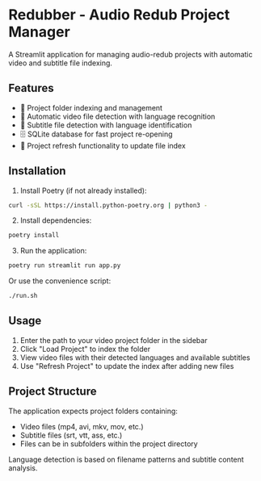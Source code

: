 # Redubber - Audio Redub Project Manager

A Streamlit application for managing audio-redub projects with automatic video and subtitle file indexing.

## Features

- 📁 Project folder indexing and management
- 🎥 Automatic video file detection with language recognition
- 📝 Subtitle file detection with language identification
- 🗄️ SQLite database for fast project re-opening
- 🔄 Project refresh functionality to update file index

## Installation

1. Install Poetry (if not already installed):
```bash
curl -sSL https://install.python-poetry.org | python3 -
```

2. Install dependencies:
```bash
poetry install
```

3. Run the application:
```bash
poetry run streamlit run app.py
```

Or use the convenience script:
```bash
./run.sh
```

## Usage

1. Enter the path to your video project folder in the sidebar
2. Click "Load Project" to index the folder
3. View video files with their detected languages and available subtitles
4. Use "Refresh Project" to update the index after adding new files

## Project Structure

The application expects project folders containing:
- Video files (mp4, avi, mkv, mov, etc.)
- Subtitle files (srt, vtt, ass, etc.)
- Files can be in subfolders within the project directory

Language detection is based on filename patterns and subtitle content analysis.